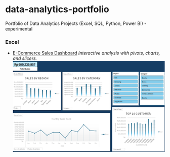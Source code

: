 # data-analytics-portfolio
Portfolio of Data Analytics Projects (Excel, SQL, Python, Power BI) - experimental

### Excel
- [E-Commerce Sales Dashboard](https://github.com/Jotaroou/data-analytics-portfolio/blob/main/excel/ecommerce_sales_dashboard_excercise.xlsx)
  *Interactive analysis with pivots, charts, and slicers.*  
  ![Dashboard Screenshot](https://github.com/Jotaroou/data-analytics-portfolio/blob/main/excel/first-dashboard.png)
